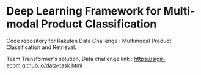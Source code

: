 # Deep Learning Framework for Multi-modal Product Classification
Code repository for Rakuten Data Challenge : Multimodal Product Classification and Retrieval. 

Team Transformer's solution, Data challenge link : https://sigir-ecom.github.io/data-task.html


